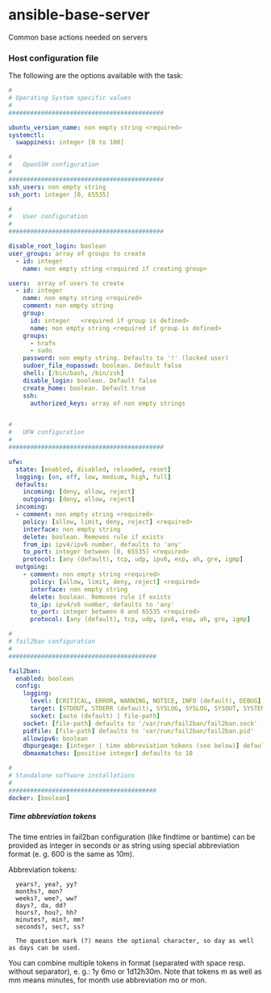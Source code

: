 # ansible-base-server
Common base actions needed on servers

### Host configuration file

The following are the options available with the task:

```yaml
#
# Operating System specific values
#
###########################################

ubuntu_version_name: non empty string <required>
systemctl:
  swappiness: integer [0 to 100]

#
#   OpenSSH configuration   
#
###########################################
ssh_users: non empty string
ssh_port: integer [0, 65535]

#
#   User configuration
#
###########################################

disable_root_login: boolean
user_groups: array of groups to create
  - id:	integer
    name: non empty string <required if creating group>

users:	array of users to create
  - id: integer
    name: non empty string <required>
    comment: non empty string
    group:
      id: integer	<required if group is defined>
      name: non empty string <required if group is defined>
    groups:
      - hrafn
      - sudo
    password: non empty string. Defaults to '!' (locked user)
    sudoer_file_nopasswd: boolean. Default false
    shell: [/bin/bash, /bin/zsh]
    disable_login: boolean. Default false
    create_home: boolean. Default true
    ssh:
      authorized_keys: array of non empty strings


#
#	UFW configuration
#
###########################################

ufw:
  state: [enabled, disabled, reloaded, reset]
  logging: [on, off, low, medium, high, full]
  defaults:
    incoming: [deny, allow, reject]
    outgoing: [deny, allow, reject]
  incoming:
  - comment: non empty string <required>
    policy: [allow, limit, deny, reject] <required>
    interface: non empty string
    delete: boolean. Removes rule if exists
    from_ip: ipv4/ipv6 number, defaults to 'any'
    to_port: integer between [0, 65535] <required>
    protocol: [any (default), tcp, udp, ipv6, esp, ah, gre, igmp]
  outgoing:
    - comment: non empty string	<required>
      policy: [allow, limit, deny, reject] <required>
      interface: non empty string
      delete: boolean. Removes rule if exists
      to_ip: ipv4/v6 number, defaults to 'any'
      to_port: integer between 0 and 65535 <required>
      protocol: [any (default), tcp, udp, ipv6, esp, ah, gre, igmp]

#
# fail2ban configuration
#
#########################################

fail2ban:
  enabled: boolean
  config:
    logging:
      level: [CRITICAL, ERROR, WARNING, NOTICE, INFO (default), DEBUG] 
      target: [STDOUT, STDERR (default), SYSLOG, SYSLOG, SYSOUT, SYSTEMD-JOURNAL, file-path]
      socket: [auto (default) | file-path] 
    socket: [file-path] defaults to '/var/run/fail2ban/fail2ban.sock'
    pidfile: [file-path] defaults to 'var/run/fail2ban/fail2ban.pid'
    allowipv6: boolean
    dbpurgeage: [integer | time abbreviation tokens (see below)] defaults to '1d'
    dbmaxmatches: [positive integer] defaults to 10

#
# Standalone software installations
#
######################################### 
docker: [boolean]

```


##### Time abbreviation tokens

The  time  entries in fail2ban configuration (like findtime or bantime) can be provided as
integer in seconds or as string using special abbreviation format (e. g. 600 is  the  same
as 10m).

Abbreviation tokens:

      years?, yea?, yy?
      months?, mon?
      weeks?, wee?, ww?
      days?, da, dd?
      hours?, hou?, hh?
      minutes?, min?, mm?
      seconds?, sec?, ss?

      The question mark (?) means the optional character, so day as well as days can be used.

You  can combine multiple tokens in format (separated with space resp. without separator),
e. g.: 1y 6mo or 1d12h30m.
Note that tokens m as well as mm means minutes, for month use abbreviation mo or mon.
